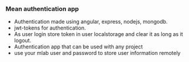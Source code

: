 ### Mean authentication app
* Authentication made using angular, express, nodejs, mongodb.
* jwt-tokens for authentication.
* As user login store token in user localstorage and clear it as long as it logout.
* Authentication app that can be used with any project
* use your mlab user and password to store user information remotely
